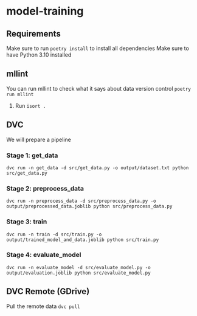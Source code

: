 # model-training

## Requirements
Make sure to run `poetry install` to install all dependencies
Make sure to have Python 3.10 installed

## mllint
You can run mllint to check what it says about data version control `poetry run mllint`
1. Run `isort .`

## DVC
We will prepare a pipeline

### Stage 1: get_data
`dvc run -n get_data -d src/get_data.py -o output/dataset.txt python src/get_data.py`

### Stage 2: preprocess_data
`dvc run -n preprocess_data -d src/preprocess_data.py -o output/preprocessed_data.joblib python src/preprocess_data.py`

### Stage 3: train
`dvc run -n train -d src/train.py -o output/trained_model_and_data.joblib python src/train.py`

### Stage 4: evaluate_model
`dvc run -n evaluate_model -d src/evaluate_model.py -o output/evaluation.joblib python src/evaluate_model.py`

## DVC Remote (GDrive)
Pull the remote data
`dvc pull`
